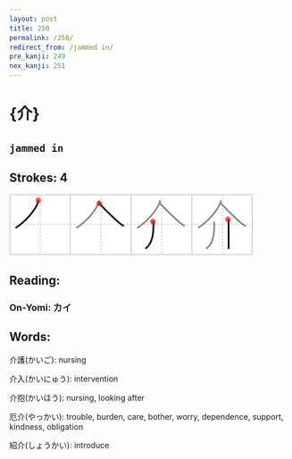 ```yaml
---
layout: post
title: 250
permalink: /250/
redirect_from: /jammed in/
pre_kanji: 249
nex_kanji: 251
---
```


# {介}

## `jammed in`

## Strokes: 4

<div class="stroke"><img src="../images/E4BB8B.png" /></div>

## Reading:

### On-Yomi: カイ

## Words:

介護(かいご): nursing

介入(かいにゅう): intervention

介抱(かいほう): nursing, looking after

厄介(やっかい): trouble, burden, care, bother, worry, dependence, support, kindness, obligation

紹介(しょうかい): introduce
